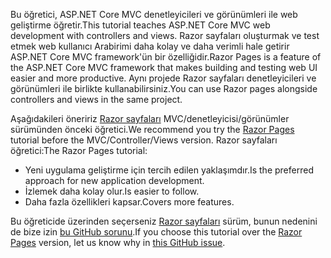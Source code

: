 <span data-ttu-id="165f7-101">Bu öğretici, ASP.NET Core MVC denetleyicileri ve görünümleri ile web geliştirme öğretir.</span><span class="sxs-lookup"><span data-stu-id="165f7-101">This tutorial teaches ASP.NET Core MVC web development with controllers and views.</span></span> <span data-ttu-id="165f7-102">Razor sayfaları oluşturmak ve test etmek web kullanıcı Arabirimi daha kolay ve daha verimli hale getirir ASP.NET Core MVC framework'ün bir özelliğidir.</span><span class="sxs-lookup"><span data-stu-id="165f7-102">Razor Pages is a feature of the ASP.NET Core MVC framework that makes building and testing web UI easier and more productive.</span></span> <span data-ttu-id="165f7-103">Aynı projede Razor sayfaları denetleyicileri ve görünümleri ile birlikte kullanabilirsiniz.</span><span class="sxs-lookup"><span data-stu-id="165f7-103">You can use Razor pages alongside controllers and views in the same project.</span></span>

<span data-ttu-id="165f7-104">Aşağıdakileri öneririz [Razor sayfaları](xref:tutorials/razor-pages/razor-pages-start) MVC/denetleyicisi/görünümler sürümünden önceki öğretici.</span><span class="sxs-lookup"><span data-stu-id="165f7-104">We recommend you try the [Razor Pages](xref:tutorials/razor-pages/razor-pages-start) tutorial before the MVC/Controller/Views version.</span></span> <span data-ttu-id="165f7-105">Razor sayfaları öğretici:</span><span class="sxs-lookup"><span data-stu-id="165f7-105">The Razor Pages tutorial:</span></span>

* <span data-ttu-id="165f7-106">Yeni uygulama geliştirme için tercih edilen yaklaşımdır.</span><span class="sxs-lookup"><span data-stu-id="165f7-106">Is the preferred approach for new application development.</span></span>
* <span data-ttu-id="165f7-107">İzlemek daha kolay olur.</span><span class="sxs-lookup"><span data-stu-id="165f7-107">Is easier to follow.</span></span>
* <span data-ttu-id="165f7-108">Daha fazla özellikleri kapsar.</span><span class="sxs-lookup"><span data-stu-id="165f7-108">Covers more features.</span></span>

<span data-ttu-id="165f7-109">Bu öğreticide üzerinden seçerseniz [Razor sayfaları](xref:tutorials/razor-pages/razor-pages-start) sürüm, bunun nedenini de bize izin [bu GitHub sorunu](https://github.com/aspnet/Docs/issues/6146).</span><span class="sxs-lookup"><span data-stu-id="165f7-109">If you choose this tutorial over the [Razor Pages](xref:tutorials/razor-pages/razor-pages-start) version, let us know why in [this GitHub issue](https://github.com/aspnet/Docs/issues/6146).</span></span>

